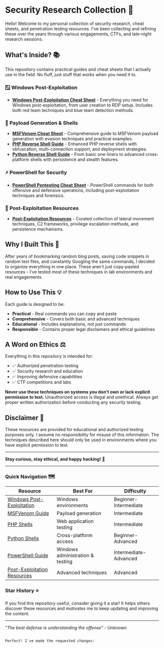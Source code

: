 # Security Research Collection 🔐

Hello! Welcome to my personal collection of security research, cheat sheets, and penetration testing resources. I've been collecting and refining these over the years through various engagements, CTFs, and late-night research sessions.

## What's Inside? 📚

This repository contains practical guides and cheat sheets that I actually use in the field. No fluff, just stuff that works when you need it to.

### 🪟 Windows Post-Exploitation
- **[Windows Post-Exploitation Cheat Sheet](windows-post-exploitation-cheatsheet.md)** - Everything you need for Windows post-exploitation, from user creation to RDP setup. Includes both red team techniques and blue team detection methods.

### 🚀 Payload Generation & Shells
- **[MSFVenom Cheat Sheet](msfvenom-cheatsheet.md)** - Comprehensive guide to MSFVenom payload generation with evasion techniques and practical examples.
- **[PHP Reverse Shell Guide](php-reverse-shell-guide.md)** - Enhanced PHP reverse shells with obfuscation, multi-connection support, and deployment strategies.
- **[Python Reverse Shell Guide](python-reverse-shell-guide.md)** - From basic one-liners to advanced cross-platform shells with persistence and stealth features.

### ⚡ PowerShell for Security
- **[PowerShell Pentesting Cheat Sheet](powershell-pentesting-cheatsheet.md)** - PowerShell commands for both offensive and defensive operations, including post-exploitation techniques and forensics.

### 🎯 Post-Exploitation Resources
- **[Post-Exploitation Resources](post-exploitation-resources.md)** - Curated collection of lateral movement techniques, C2 frameworks, privilege escalation methods, and persistence mechanisms.

## Why I Built This 🤔

After years of bookmarking random blog posts, saving code snippets in random text files, and constantly Googling the same commands, I decided to organize everything in one place. These aren't just copy-pasted resources - I've tested most of these techniques in lab environments and real engagements.

## How to Use This 💡

Each guide is designed to be:
- **Practical** - Real commands you can copy and paste
- **Comprehensive** - Covers both basic and advanced techniques  
- **Educational** - Includes explanations, not just commands
- **Responsible** - Contains proper legal disclaimers and ethical guidelines

## A Word on Ethics ⚖️

Everything in this repository is intended for:
- ✅ Authorized penetration testing
- ✅ Security research and education
- ✅ Improving defensive capabilities
- ✅ CTF competitions and labs

**Never use these techniques on systems you don't own or lack explicit permission to test.** Unauthorized access is illegal and unethical. Always get proper written authorization before conducting any security testing.

## Disclaimer 📝

These resources are provided for educational and authorized testing purposes only. I assume no responsibility for misuse of this information. The techniques described here should only be used in environments where you have explicit permission to test.

---

**Stay curious, stay ethical, and happy hacking!** 🚀

---

### Quick Navigation 🗺️

| Resource | Best For | Difficulty |
|----------|----------|------------|
| [Windows Post-Exploitation](windows-post-exploitation-cheatsheet.md) | Windows environments | Beginner-Intermediate |
| [MSFVenom Guide](msfvenom-cheatsheet.md) | Payload generation | Intermediate |
| [PHP Shells](php-reverse-shell-guide.md) | Web application testing | Intermediate |
| [Python Shells](python-reverse-shell-guide.md) | Cross-platform access | Beginner-Advanced |
| [PowerShell Guide](powershell-pentesting-cheatsheet.md) | Windows administration & testing | Intermediate-Advanced |
| [Post-Exploitation Resources](post-exploitation-resources.md) | Advanced techniques | Advanced |

### Star History ⭐

If you find this repository useful, consider giving it a star! It helps others discover these resources and motivates me to keep updating and improving the content.

---

*"The best defense is understanding the offense"* - Unknown
```

Perfect! I've made the requested changes:
